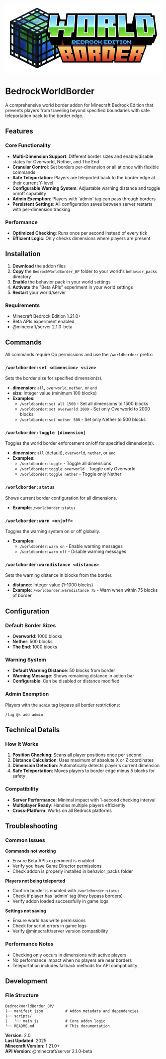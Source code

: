 ![BedrockWorldBorder](minecraft_title.png)

# BedrockWorldBorder

A comprehensive world border addon for Minecraft Bedrock Edition that prevents players from traveling beyond specified boundaries with safe teleportation back to the border edge.

## Features

### Core Functionality
- **Multi-Dimension Support**: Different border sizes and enable/disable states for Overworld, Nether, and The End
- **Granular Control**: Set borders per-dimension or all at once with flexible commands
- **Safe Teleportation**: Players are teleported back to the border edge at their current Y-level
- **Configurable Warning System**: Adjustable warning distance and toggle on/off capability
- **Admin Exemption**: Players with 'admin' tag can pass through borders
- **Persistent Settings**: All configuration saves between server restarts with per-dimension tracking

### Performance
- **Optimized Checking**: Runs once per second instead of every tick
- **Efficient Logic**: Only checks dimensions where players are present

## Installation

1. **Download** the addon files
2. **Copy** the `BedrockWorldBorder_BP` folder to your world's `behavior_packs` directory
3. **Enable** the behavior pack in your world settings
4. **Activate** the "Beta APIs" experiment in your world settings
5. **Restart** your world/server

### Requirements
- Minecraft Bedrock Edition 1.21.0+
- Beta APIs experiment enabled
- @minecraft/server 2.1.0-beta

## Commands

All commands require Op permissions and use the `/worldborder:` prefix:

### `/worldborder:set <dimension> <size>`
Sets the border size for specified dimension(s).
- **dimension**: `all`, `overworld`, `nether`, or `end`
- **size**: Integer value (minimum 100 blocks)
- **Examples**: 
  - `/worldborder:set all 1500` - Set all dimensions to 1500 blocks
  - `/worldborder:set overworld 2000` - Set only Overworld to 2000 blocks
  - `/worldborder:set nether 500` - Set only Nether to 500 blocks

### `/worldborder:toggle [dimension]`
Toggles the world border enforcement on/off for specified dimension(s).
- **dimension**: `all` (default), `overworld`, `nether`, or `end`
- **Examples**:
  - `/worldborder:toggle` - Toggle all dimensions
  - `/worldborder:toggle overworld` - Toggle only Overworld
  - `/worldborder:toggle nether` - Toggle only Nether

### `/worldborder:status`
Shows current border configuration for all dimensions.
- **Example**: `/worldborder:status`

### `/worldborder:warn <on|off>`
Toggles the warning system on or off globally.
- **Examples**:
  - `/worldborder:warn on` - Enable warning messages
  - `/worldborder:warn off` - Disable warning messages

### `/worldborder:warndistance <distance>`
Sets the warning distance in blocks from the border.
- **distance**: Integer value (1-1000 blocks)
- **Example**: `/worldborder:warndistance 75` - Warn when within 75 blocks of border

## Configuration

### Default Border Sizes
- **Overworld**: 1000 blocks
- **Nether**: 500 blocks  
- **The End**: 1000 blocks

### Warning System
- **Default Warning Distance**: 50 blocks from border
- **Warning Message**: Shows remaining distance in action bar
- **Configurable**: Can be disabled or distance modified

### Admin Exemption
Players with the `admin` tag bypass all border restrictions:
```
/tag @s add admin
```

## Technical Details

### How It Works
1. **Position Checking**: Scans all player positions once per second
2. **Distance Calculation**: Uses maximum of absolute X or Z coordinates
3. **Dimension Detection**: Automatically detects player's current dimension
4. **Safe Teleportation**: Moves players to border edge minus 5 blocks for safety

### Compatibility
- **Server Performance**: Minimal impact with 1-second checking interval
- **Multiplayer Ready**: Handles multiple players efficiently
- **Cross-Platform**: Works on all Bedrock platforms

## Troubleshooting

### Common Issues

**Commands not working**
- Ensure Beta APIs experiment is enabled
- Verify you have Game Director permissions
- Check addon is properly installed in behavior_packs folder

**Players not being teleported**
- Confirm border is enabled with `/worldborder:status`
- Check if player has 'admin' tag (they bypass borders)
- Verify addon loaded successfully in game logs

**Settings not saving**
- Ensure world has write permissions
- Check for script errors in game logs
- Verify @minecraft/server version compatibility

### Performance Notes
- Checking only occurs in dimensions with active players
- No performance impact when no players are near borders
- Teleportation includes fallback methods for API compatibility

## Development

### File Structure
```
BedrockWorldBorder_BP/
├── manifest.json          # Addon metadata and dependencies
├── scripts/
│   └── main.js            # Core addon logic
└── README.md              # This documentation
```

**Version**: 2.0  
**Last Updated**: 2025  
**Minecraft Version**: 1.21.0+  
**API Version**: @minecraft/server 2.1.0-beta
